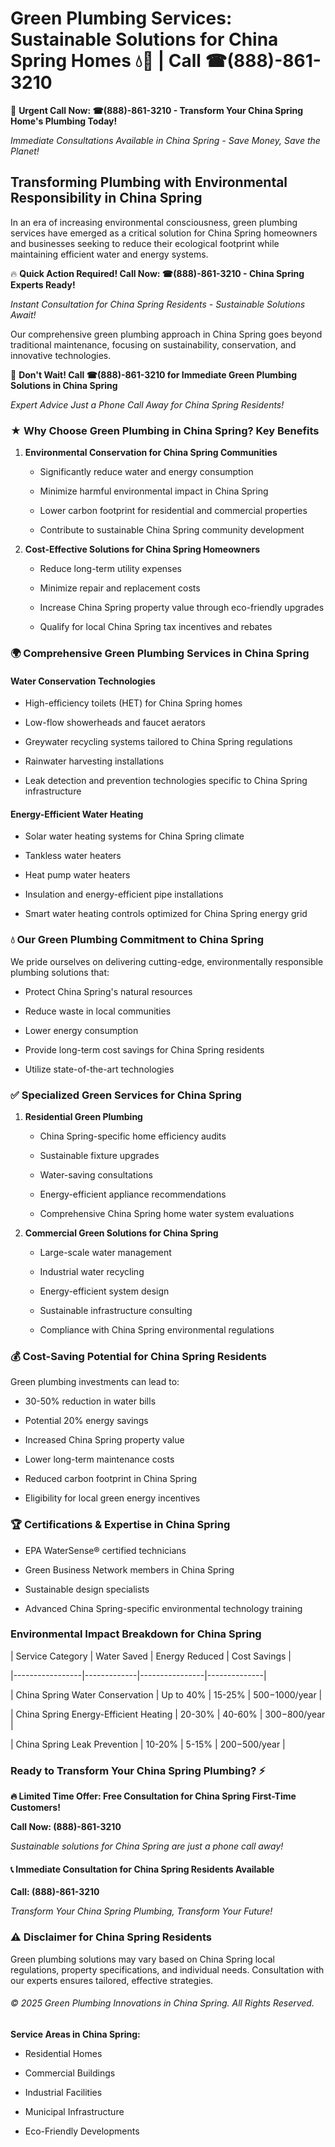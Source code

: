 # Green Plumbing Services: Sustainable Solutions for China Spring Homes 💧🌿 | Call ☎(888)-861-3210

🚨 **Urgent Call Now: ☎(888)-861-3210 - Transform Your China Spring Home's Plumbing Today!**
*Immediate Consultations Available in China Spring - Save Money, Save the Planet!*

## Transforming Plumbing with Environmental Responsibility in China Spring

In an era of increasing environmental consciousness, green plumbing services have emerged as a critical solution for China Spring homeowners and businesses seeking to reduce their ecological footprint while maintaining efficient water and energy systems. 

🔥 **Quick Action Required! Call Now: ☎(888)-861-3210 - China Spring Experts Ready!**
*Instant Consultation for China Spring Residents - Sustainable Solutions Await!*

Our comprehensive green plumbing approach in China Spring goes beyond traditional maintenance, focusing on sustainability, conservation, and innovative technologies.

🚨 **Don't Wait! Call ☎(888)-861-3210 for Immediate Green Plumbing Solutions in China Spring**
*Expert Advice Just a Phone Call Away for China Spring Residents!*

### ★ Why Choose Green Plumbing in China Spring? Key Benefits

1. **Environmental Conservation for China Spring Communities** 
   - Significantly reduce water and energy consumption
   - Minimize harmful environmental impact in China Spring
   - Lower carbon footprint for residential and commercial properties
   - Contribute to sustainable China Spring community development

2. **Cost-Effective Solutions for China Spring Homeowners** 
   - Reduce long-term utility expenses
   - Minimize repair and replacement costs
   - Increase China Spring property value through eco-friendly upgrades
   - Qualify for local China Spring tax incentives and rebates

### 🌍 Comprehensive Green Plumbing Services in China Spring

#### Water Conservation Technologies
- High-efficiency toilets (HET) for China Spring homes
- Low-flow showerheads and faucet aerators
- Greywater recycling systems tailored to China Spring regulations
- Rainwater harvesting installations
- Leak detection and prevention technologies specific to China Spring infrastructure

#### Energy-Efficient Water Heating
- Solar water heating systems for China Spring climate
- Tankless water heaters
- Heat pump water heaters
- Insulation and energy-efficient pipe installations
- Smart water heating controls optimized for China Spring energy grid

### 💧 Our Green Plumbing Commitment to China Spring

We pride ourselves on delivering cutting-edge, environmentally responsible plumbing solutions that:
- Protect China Spring's natural resources
- Reduce waste in local communities
- Lower energy consumption
- Provide long-term cost savings for China Spring residents
- Utilize state-of-the-art technologies

### ✅ Specialized Green Services for China Spring

1. **Residential Green Plumbing**
   - China Spring-specific home efficiency audits
   - Sustainable fixture upgrades
   - Water-saving consultations
   - Energy-efficient appliance recommendations
   - Comprehensive China Spring home water system evaluations

2. **Commercial Green Solutions for China Spring**
   - Large-scale water management
   - Industrial water recycling
   - Energy-efficient system design
   - Sustainable infrastructure consulting
   - Compliance with China Spring environmental regulations

### 💰 Cost-Saving Potential for China Spring Residents

Green plumbing investments can lead to:
- 30-50% reduction in water bills
- Potential 20% energy savings
- Increased China Spring property value
- Lower long-term maintenance costs
- Reduced carbon footprint in China Spring
- Eligibility for local green energy incentives

### 🏆 Certifications & Expertise in China Spring

- EPA WaterSense® certified technicians
- Green Business Network members in China Spring
- Sustainable design specialists
- Advanced China Spring-specific environmental technology training

### Environmental Impact Breakdown for China Spring

| Service Category | Water Saved | Energy Reduced | Cost Savings |
|-----------------|-------------|----------------|--------------|
| China Spring Water Conservation | Up to 40% | 15-25% | $500-$1000/year |
| China Spring Energy-Efficient Heating | 20-30% | 40-60% | $300-$800/year |
| China Spring Leak Prevention | 10-20% | 5-15% | $200-$500/year |

### Ready to Transform Your China Spring Plumbing? ⚡

**🔥 Limited Time Offer: Free Consultation for China Spring First-Time Customers!**

**Call Now: (888)-861-3210**
*Sustainable solutions for China Spring are just a phone call away!*

#### 📞 Immediate Consultation for China Spring Residents Available

**Call: (888)-861-3210**
*Transform Your China Spring Plumbing, Transform Your Future!*

### ⚠️ Disclaimer for China Spring Residents

Green plumbing solutions may vary based on China Spring local regulations, property specifications, and individual needs. Consultation with our experts ensures tailored, effective strategies.

###### © 2025 Green Plumbing Innovations in China Spring. All Rights Reserved.

**Service Areas in China Spring:** 
- Residential Homes
- Commercial Buildings
- Industrial Facilities
- Municipal Infrastructure
- Eco-Friendly Developments